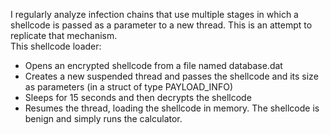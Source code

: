 I regularly analyze infection chains that use multiple stages in which a shellcode is passed as a parameter to a new thread. This is an attempt to replicate that mechanism.  
This shellcode loader:  
* Opens an encrypted shellcode from a file named database.dat
* Creates a new suspended thread and passes the shellcode and its size as parameters (in a struct of type PAYLOAD_INFO)
* Sleeps for 15 seconds and then decrypts the shellcode
* Resumes the thread, loading the shellcode in memory. The shellcode is benign and simply runs the calculator.
